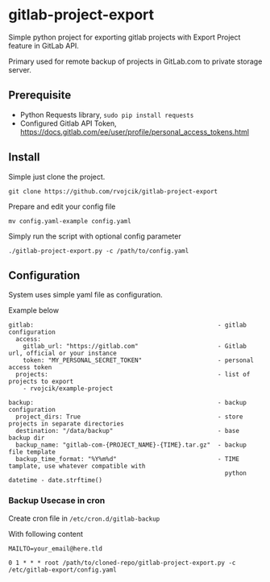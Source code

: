 # gitlab-project-export
Simple python project for exporting gitlab projects with Export Project feature in GitLab API.

Primary used for remote backup of projects in GitLab.com to private storage server.

## Prerequisite
* Python Requests library, `sudo pip install requests`
* Configured Gitlab API Token, https://docs.gitlab.com/ee/user/profile/personal_access_tokens.html

## Install

Simple just clone the project.

`git clone https://github.com/rvojcik/gitlab-project-export`

Prepare and edit your config file

`mv config.yaml-example config.yaml`

Simply run the script with optional config parameter

`./gitlab-project-export.py -c /path/to/config.yaml`

## Configuration
System uses simple yaml file as configuration.

Example below
```
gitlab:                                                   - gitlab configuration
  access:
    gitlab_url: "https://gitlab.com"                      - Gitlab url, official or your instance
    token: "MY_PERSONAL_SECRET_TOKEN"                     - personal access token
  projects:                                               - list of projects to export
    - rvojcik/example-project

backup:                                                   - backup configuration
  project_dirs: True                                      - store projects in separate directories
  destination: "/data/backup"                             - base backup dir
  backup_name: "gitlab-com-{PROJECT_NAME}-{TIME}.tar.gz"  - backup file template
  backup_time_format: "%Y%m%d"                            - TIME tamplate, use whatever compatible with
                                                            python datetime - date.strftime()
  ```
  

### Backup Usecase in cron

Create cron file in `/etc/cron.d/gitlab-backup`

With following content
```
MAILTO=your_email@here.tld

0 1 * * * root /path/to/cloned-repo/gitlab-project-export.py -c /etc/gitlab-export/config.yaml

```
